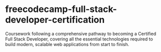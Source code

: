 # freecodecamp-full-stack-developer-certification
Coursework following a comprehensive pathway to becoming a Certified Full Stack Developer, covering all the essential technologies required to build modern, scalable web applications from start to finish.

